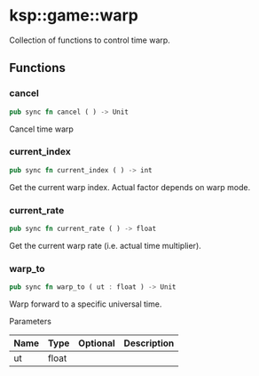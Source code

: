 # ksp::game::warp

Collection of functions to control time warp.


## Functions


### cancel

```rust
pub sync fn cancel ( ) -> Unit
```

Cancel time warp


### current_index

```rust
pub sync fn current_index ( ) -> int
```

Get the current warp index. Actual factor depends on warp mode.


### current_rate

```rust
pub sync fn current_rate ( ) -> float
```

Get the current warp rate (i.e. actual time multiplier).


### warp_to

```rust
pub sync fn warp_to ( ut : float ) -> Unit
```

Warp forward to a specific universal time.


Parameters

Name | Type | Optional | Description
--- | --- | --- | ---
ut | float |  | 
